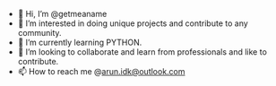 - 👋 Hi, I’m @getmeaname
- 👀 I’m interested in doing unique projects and contribute to any community.
- 🌱 I’m currently learning PYTHON.
- 💞️ I’m looking to collaborate and learn from professionals and like to contribute.
- 📫 How to reach me @arun.idk@outlook.com

